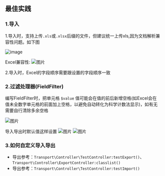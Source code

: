 ## 最佳实践

### 1.导入

1.导入时，支持上传`.xls`或`.xlsx`后缀的文件，但建议统一上传xls,因为文档解析兼容性问题。如下图  

![image](https://cloud.githubusercontent.com/assets/6230834/23577517/2f456ce8-00fc-11e7-9112-f619aec29832.png)  

Excel兼容性:
![图片](https://dn-coding-net-production-pp.qbox.me/c2c27d64-51b9-4997-8c88-0c6f0f5fad66.png)


2.导入时，Excel的字段顺序需要跟设置的字段顺序一致


### 2.过滤处理器(FieldFilter)

编写FieldFilter时，把单元格 `$value` 值可能会在值的前后新增空格(如Excel会在值未全数字单元格的前面加上空格，以避免自动转化为科学计数法显示)，如有无需要自行清除多余空格

![图片](https://dn-coding-net-production-pp.qbox.me/d32554ce-0ce9-4443-9c08-d52062b20544.png)


导入导出时默认值这样设置
 ![图片](https://dn-coding-net-production-pp.qbox.me/de5a5f27-db05-4f1d-9a06-f92c808572eb.png) 
 ![图片](https://dn-coding-net-production-pp.qbox.me/76698155-e497-45dd-890c-aff437aceee5.png) 
 
### 3.如何自定义导入导出

- 导出参考：`Transport\Controller\TestController:testExport()`、`Transport\Controller\ExportController:classlist()`
- 导出参考：`Transport\Controller\TestController:testImport()`
